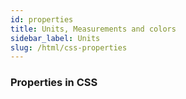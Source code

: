 ```yaml
---
id: properties
title: Units, Measurements and colors
sidebar_label: Units
slug: /html/css-properties
---
```


### Properties in CSS